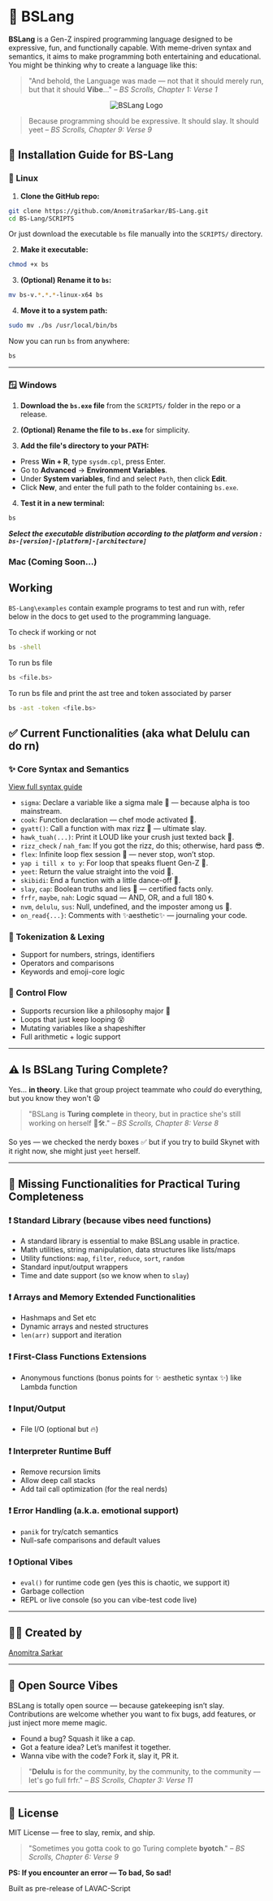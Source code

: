# 📜 BSLang

**BSLang** is a Gen-Z inspired programming language designed to be expressive, fun, and functionally capable. With meme-driven syntax and semantics, it aims to make programming both entertaining and educational. You might be thinking why to create a language like this:

> "And behold, the Language was made — not that it should merely run, but that it should **Vibe**..." 
> – *BS Scrolls, Chapter 1: Verse 1*

<p align="center">
<img src="logo-bs-lang-main.png" alt="BSLang Logo" />
</p>

> Because programming should be expressive. It should slay. It should yeet
> – *BS Scrolls, Chapter 9: Verse 9*

## 🚀 Installation Guide for BS-Lang

### 🐧 Linux

1. **Clone the GitHub repo:**

```bash
git clone https://github.com/AnomitraSarkar/BS-Lang.git
cd BS-Lang/SCRIPTS
```

Or just download the executable `bs` file manually into the `SCRIPTS/` directory.

2. **Make it executable:**

```bash
chmod +x bs
```

3. **(Optional) Rename it to `bs`:**

```bash
mv bs-v.*.*.*-linux-x64 bs
```

4. **Move it to a system path:**

```bash
sudo mv ./bs /usr/local/bin/bs
```

Now you can run `bs` from anywhere:

```bash
bs
```

---

### 🪟 Windows

1. **Download the `bs.exe` file** from the `SCRIPTS/` folder in the repo or a release.

2. **(Optional) Rename the file to `bs.exe`** for simplicity.

3. **Add the file's directory to your PATH:**

- Press **Win + R**, type `sysdm.cpl`, press Enter.
- Go to **Advanced** → **Environment Variables**.
- Under **System variables**, find and select `Path`, then click **Edit**.
- Click **New**, and enter the full path to the folder containing `bs.exe`.

4. **Test it in a new terminal:**

```cmd
bs
```

<b><i>Select the executable distribution according to the platform and version : `bs-[version]-[platform]-[architecture]` </i></b>

### Mac (Coming Soon...)

## Working

`BS-Lang\examples` contain example programs to test and run with, refer below in the docs to get used to the programming language.

To check if working or not

```bash
bs -shell
```

To run bs file

```bash
bs <file.bs>
```

To run bs file and print the ast tree and token associated by parser

```bash
bs -ast -token <file.bs>
```

## ✅ Current Functionalities (aka what Delulu can do rn)

### ✨ Core Syntax and Semantics

[View full syntax guide](docs/SYNTAX.md)

- `sigma`: Declare a variable like a sigma male 🧠 — because alpha is too mainstream.
- `cook`: Function declaration — chef mode activated 🍳.
- `gyatt()`: Call a function with max rizz 👑 — ultimate slay.
- `hawk_tuah(...)`: Print it LOUD like your crush just texted back 📢.
- `rizz_check` / `nah_fam`: If you got the rizz, do this; otherwise, hard pass 😎.
- `flex`: Infinite loop flex session 💪 — never stop, won’t stop.
- `yap i till x to y`: For loop that speaks fluent Gen-Z 🧢.
- `yeet`: Return the value straight into the void 🚀.
- `skibidi`: End a function with a little dance-off 🎤.
- `slay`, `cap`: Boolean truths and lies 💅 — certified facts only.
- `frfr`, `maybe`, `nah`: Logic squad — AND, OR, and a full 180 🌀.
- `nvm`, `delulu`, `sus`: Null, undefined, and the imposter among us 🤨.
- `on_read{...}`: Comments with ✨aesthetic✨ — journaling your code.

### 🧠 Tokenization & Lexing

- Support for numbers, strings, identifiers
- Operators and comparisons
- Keywords and emoji-core logic

### 🔁 Control Flow

- Supports recursion like a philosophy major 🤯
- Loops that just keep looping 😵
- Mutating variables like a shapeshifter
- Full arithmetic + logic support

---

## ⚠️ Is BSLang Turing Complete?

Yes... **in theory**. Like that group project teammate who _could_ do everything, but you know they won't 😩

> "BSLang is **Turing complete** in theory, but in practice she's still working on herself 💅🛠️." 
> – *BS Scrolls, Chapter 8: Verse 8*

So yes — we checked the nerdy boxes ✅ but if you try to build Skynet with it right now, she might just `yeet` herself.

---

## 🔧 Missing Functionalities for Practical Turing Completeness

### ❗ Standard Library (because vibes need functions)

- A standard library is essential to make BSLang usable in practice.
- Math utilities, string manipulation, data structures like lists/maps
- Utility functions: `map`, `filter`, `reduce`, `sort`, `random`
- Standard input/output wrappers
- Time and date support (so we know when to `slay`)

### ❗ Arrays and Memory Extended Functionalities

- Hashmaps and Set etc
- Dynamic arrays and nested structures
- `len(arr)` support and iteration

### ❗ First-Class Functions Extensions

- Anonymous functions (bonus points for ✨ aesthetic syntax ✨) like Lambda function

### ❗ Input/Output

- File I/O (optional but 🔥)

### ❗ Interpreter Runtime Buff

- Remove recursion limits
- Allow deep call stacks
- Add tail call optimization (for the real nerds)

### ❗ Error Handling (a.k.a. emotional support)

- `panik` for try/catch semantics
- Null-safe comparisons and default values

### ❗ Optional Vibes

- `eval()` for runtime code gen (yes this is chaotic, we support it)
- Garbage collection
- REPL or live console (so you can vibe-test code live)

---

## 👨‍💻 Created by

[Anomitra Sarkar](https://github.com/AnomitraSarkar)

---

## 🤝 Open Source Vibes

BSLang is totally open source — because gatekeeping isn’t slay. Contributions are welcome whether you want to fix bugs, add features, or just inject more meme magic.

- Found a bug? Squash it like a cap.
- Got a feature idea? Let’s manifest it together.
- Wanna vibe with the code? Fork it, slay it, PR it.

> "**Delulu** is for the community, by the community, to the community — let's go full frfr." 
> – *BS Scrolls, Chapter 3: Verse 11*

---

## 📄 License

MIT License — free to slay, remix, and ship.

> "Sometimes you gotta cook to go Turing complete **byotch**." 
> – *BS Scrolls, Chapter 6: Verse 9*

<b> PS: If you encounter an error — To bad, So sad! </b>

Built as pre-release of LAVAC-Script 